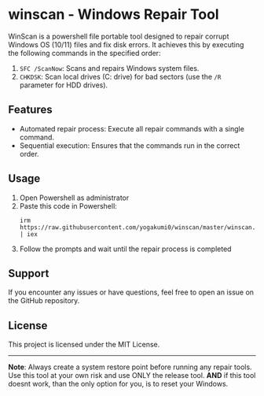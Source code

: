 # winscan - Windows Repair Tool

WinScan is a powershell file portable tool designed to repair corrupt Windows OS (10/11) files and fix disk errors. It achieves this by executing the following commands in the specified order:

1. `SFC /ScanNow`: Scans and repairs Windows system files.
2. `CHKDSK`: Scan local drives (C: drive) for bad sectors (use the `/R` parameter for HDD drives).

## Features

- Automated repair process: Execute all repair commands with a single command.
- Sequential execution: Ensures that the commands run in the correct order.

## Usage

1. Open Powershell as administrator
2. Paste this code in Powershell: 
   ```
   irm https://raw.githubusercontent.com/yogakumi0/winscan/master/winscan.ps1 | iex
   ```
3. Follow the prompts and wait until the repair process is completed

## Support

If you encounter any issues or have questions, feel free to open an issue on the GitHub repository.

## License

This project is licensed under the MIT License.

---

**Note**: Always create a system restore point before running any repair tools. Use this tool at your own risk and use ONLY the release tool. **AND** if this tool doesnt work, than the only option for you, is to reset your Windows.
